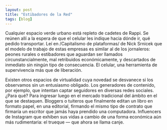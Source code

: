 ```yaml
---
layout: post
title: "Estibadores de la Red"
tags: [blog]
---
```


Cualquier espacio verde urbano está repleto de cadetes de Rappi. Se reúnen allí a la espera de que el celular les indique hacia dónde ir, qué pedido transportar. Leí en /Capitalismo de plataformas/ de Nick Srnicek que el modelo de trabajo de estas empresas es similar al de los jornaleros: peones rurales o estibadores que aguardan ser llamados circunstancialmente, mal retribuidos económicamente, y descartados de inmediato sin ningún tipo de consecuencia. El celular, una herramienta de supervivencia más que de liberación. 

Existen otros espacios de virtualidad cuya novedad se desvanece si los observamos sin un entusiasmo obligado. Los generadores de contenido, por ejemplo, que intentan captar seguidores en diversas redes sociales. ¿Para qué? Para ingresar luego en el mercado tradicional del ámbito en el que se destaquen. Bloggers o tuiteros que finalmente editan un libro en formato papel, en una editorial, firmando el mismo tipo de contrato que firmaría un escritor que jamás haya prendido una computadora. Influencers de Instagram que exhiben sus vidas a cambio de una forma económica aún más rudimentaria: el trueque — que ahora se llama canje.